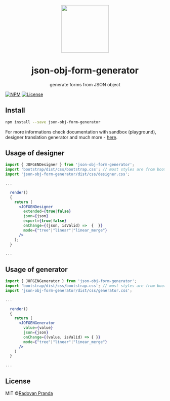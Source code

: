 <p align="center">
<img src="https://radovan-pranda.github.io/json-obj-form-generator/assets/logo-v1_2.png" height="150px" />

  <h1 align="center">json-obj-form-generator</h1>
  <p align="center">generate forms from JSON object<p>

[![NPM](https://img.shields.io/npm/v/json-obj-form-generator.svg)](https://www.npmjs.com/package/json-obj-form-generator) 
[![License](https://img.shields.io/npm/l/json-obj-form-generator.svg)](https://github.com/radovan-pranda/json-obj-form-generator/blob/master/LICENSE)
</p>


## Install

```bash
npm install --save json-obj-form-generator
```

For more informations check documentation with sandbox (playground), designer translation generator and much more - [here](https://radovan-pranda.github.io/json-obj-form-generator/).

## Usage of designer

```jsx
import { JOFGENDesigner } from 'json-obj-form-generator';
import 'bootstrap/dist/css/bootstrap.css'; // most styles are from bootstrap library
import 'json-obj-form-generator/dist/css/designer.css';

...

  render()
  {
    return (
      <JOFGENDesigner 
        extended={true|false}
        json={json} 
        export={true|false} 
        onChange={(json, isValid) =>  {  }} 
        mode={"tree"|"linear"|"linear_merge"} 
      />
    );
  }

...
```

## Usage of generator
```jsx
import { JOFGENGenerator } from 'json-obj-form-generator';
import 'bootstrap/dist/css/bootstrap.css'; // most styles are from bootstrap library
import 'json-obj-form-generator/dist/css/generator.css';

...

  render()
  {
    return (
      <JOFGENGenerator 
        value={value} 
        json={json} 
        onChange={(value, isValid) => { }} 
        mode={"tree"|"linear"|"linear_merge"} 
      />
    )
  }

...
```

## License

MIT ©[Radovan Pranda](https://github.com/radovan-pranda)

